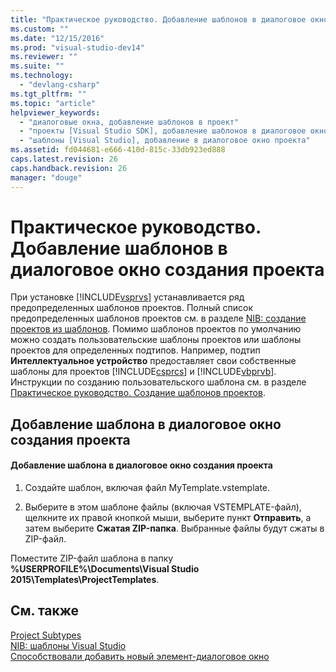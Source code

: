 ```yaml
---
title: "Практическое руководство. Добавление шаблонов в диалоговое окно создания проекта | Microsoft Docs"
ms.custom: ""
ms.date: "12/15/2016"
ms.prod: "visual-studio-dev14"
ms.reviewer: ""
ms.suite: ""
ms.technology: 
  - "devlang-csharp"
ms.tgt_pltfrm: ""
ms.topic: "article"
helpviewer_keywords: 
  - "диалоговые окна, добавление шаблонов в проект"
  - "проекты [Visual Studio SDK], добавление шаблонов в диалоговое окно"
  - "шаблоны [Visual Studio], добавление в диалоговое окно проекта"
ms.assetid: fd044681-e666-410d-815c-33db923ed888
caps.latest.revision: 26
caps.handback.revision: 26
manager: "douge"
---
```

# Практическое руководство. Добавление шаблонов в диалоговое окно создания проекта
При установке [!INCLUDE[vsprvs](../assembler/masm/includes/vsprvs_md.md)] устанавливается ряд предопределенных шаблонов проектов. Полный список предопределенных шаблонов проектов см. в разделе [NIB: создание проектов из шаблонов](http://msdn.microsoft.com/ru-ru/7c36d86a-6b79-4480-8228-0f925f1204b2). Помимо шаблонов проектов по умолчанию можно создать пользовательские шаблоны проектов или шаблоны проектов для определенных подтипов. Например, подтип **Интеллектуальное устройство** предоставляет свои собственные шаблоны для проектов [!INCLUDE[csprcs](../ide/includes/csprcs_md.md)] и [!INCLUDE[vbprvb](../dotnet/includes/vbprvb_md.md)]. Инструкции по созданию пользовательского шаблона см. в разделе [Практическое руководство. Создание шаблонов проектов](../Topic/How%20to:%20Create%20Project%20Templates.md).  
  
## Добавление шаблона в диалоговое окно создания проекта  
  
#### Добавление шаблона в диалоговое окно создания проекта  
  
1.  Создайте шаблон, включая файл MyTemplate.vstemplate.  
  
2.  Выберите в этом шаблоне файлы \(включая VSTEMPLATE\-файл\), щелкните их правой кнопкой мыши, выберите пункт **Отправить**, а затем выберите **Сжатая ZIP\-папка**. Выбранные файлы будут сжаты в ZIP\-файл.  
  
 Поместите ZIP\-файл шаблона в папку **%USERPROFILE%\\Documents\\Visual Studio 2015\\Templates\\ProjectTemplates**.  
  
## См. также  
 [Project Subtypes](d235b47b-cf11-4d47-a63f-e33d9d16105d2044a030-0795-4940-bd65-a6e44de98a0f)   
 [NIB: шаблоны Visual Studio](http://msdn.microsoft.com/ru-ru/141fccaa-d68f-4155-822b-27f35dd94041)   
 [Способствовали добавить новый элемент\-диалоговое окно](../Topic/Contributing%20to%20the%20Add%20New%20Item%20Dialog%20Box.md)